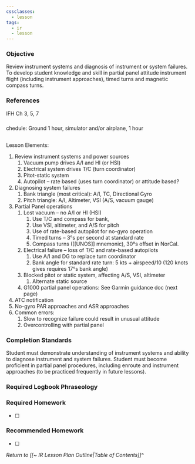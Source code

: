 ```yaml
---
cssclasses:
  - lesson
tags:
  - ir
  - lesson
---
```

### Objective
Review instrument systems and diagnosis of instrument or system failures. To develop student knowledge and skill in partial panel attitude instrument flight (including instrument approaches), timed turns and magnetic compass turns.

### References
IFH Ch 3, 5, 7 

### 

chedule: Ground 1 hour, simulator and/or airplane, 1 hour 

##

Lesson Elements: 
1. Review instrument systems and power sources 
	1. Vacuum pump drives A/I and HI (or HSI) 
	2. Electrical system drives T/C (turn coordinator) 
	3. Pitot-static system 
	4. Autopilot – rate based (uses turn coordinator) or attitude based?
2. Diagnosing system failures 
	1. Bank triangle (most critical): A/I, TC, Directional Gyro
	2. Pitch triangle: A/I, Altimeter, VSI (A/S, vacuum gauge) 
3. Partial Panel operations 
	1. Lost vacuum – no A/I or HI (HSI) 
		1. Use T/C and compass for bank, 
		2. Use VSI, altimeter, and A/S for pitch 
		3. Use of rate-based autopilot for no-gyro operation 
		4. Timed turns – 3°s per second at standard rate 
		5. Compass turns ([[UNOS]] mnemonic), 30°s offset in NorCal. 
	2. Electrical failure – loss of T/C and rate-based autopilots 
		1. Use A/I and DG to replace turn coordinator 
		2. Bank angle for standard rate turn: 5 kts + airspeed/10 (120 knots gives requires 17°s bank angle) 
	3. Blocked pitot or static system, affecting A/S, VSI, altimeter 
		1. Alternate static source 
	4. G1000 partial panel operations: See Garmin guidance doc (next page) 
4. ATC notification 
5. No-gyro PAR approaches and ASR approaches 
6. Common errors: 
	1. Slow to recognize failure could result in unusual attitude 
	2. Overcontrolling with partial panel 
### Completion Standards
Student must demonstrate understanding of instrument systems and ability to diagnose instrument and system failures. Student must become proficient in partial panel procedures, including enroute and instrument approaches (to be practiced frequently in future lessons).

### Required Logbook Phraseology

### Required Homework
- [ ] 

### Recommended Homework
- [ ] 

*Return to [[~ IR Lesson Plan Outline|Table of Contents]]^*